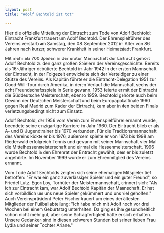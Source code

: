 ```yaml
---
layout: post
title: "Adolf Bechtold ist tot"

---
```


Hier die offizielle Mitteilung der Eintracht zum Tode von Adolf Bechtold: Eintracht Frankfurt trauert um Adolf Bechtold. Der Ehrenspielführer des Vereins verstarb am Samstag, den 08. September 2012 im Alter von 86 Jahren nach kurzer, schwerer Krankheit in seiner Heimatstadt Frankfurt.

Mit mehr als 700 Spielen in der ersten Mannschaft der Eintracht gehört Adolf Bechtold zu den ganz großen Spielern der Vereinsgeschichte. Bereits als 16-Jähriger debütierte Bechtold im Jahr 1942 in der ersten Mannschaft der Eintracht, in der Folgezeit entwickelte sich der Verteidiger zu einer Stütze des Vereins. Als Kapitän führte er die Eintracht-Delegation 1951 zur Good-Will-Tour durch Amerika, in deren Verlauf die Mannschaft sechs der acht Freundschaftsspiele in Serie gewann. 1953 feierte er mit der Eintracht die Süddeutsche Meisterschaft, ebenso 1959. Bechtold gehörte auch beim Gewinn der Deutschen Meisterschaft und beim Europapokalfinale 1960 gegen Real Madrid zum Kader der Eintracht, kam aber in den beiden Finals verletzungsbedingt nicht zum Einsatz.

Adolf Bechtold, der 1956 vom Verein zum Ehrenspielführer ernannt wurde, beendete seine einzigartige Karriere im Jahr 1960. Der Eintracht blieb er als A- und B-Jugendtrainer bis 1970 verbunden. Für die Traditionsmannschaft des Vereins kickte er bis 1976, außerdem spielte er von 1973 bis 1998 am Riederwald erfolgreich Tennis und gewann mit seiner Mannschaft vier Mal die Mittelhessenmeisterschaft und einmal die Hessenmeisterschaft. 1996 wurde Bechtold in den Ehrenrat der Eintracht gewählt, dem er bis zuletzt angehörte. Im November 1999 wurde er zum Ehrenmitglied des Vereins ernannt.

Vom Tode Adolf Bechtolds zeigten sich seine ehemaligen Mitspieler tief betroffen: "Er war ein ganz zuverlässiger Spieler und ein guter Freund", so Friedel Lutz. Egon Loy, Torhüter der Meistermannschaft, erinnert sich: "Als ich zur Eintracht kam, war Adolf Bechtold Kapitän der Mannschaft. Er hat sich vorbildlich um uns neue Spieler gekümmert und uns viel geholfen." Auch Vereinspräsident Peter Fischer trauert um eines der ältesten Mitglieder der Fußballabteilung: "Ich habe mich mit Adolf noch vor drei Wochen bei einem Geburtstag unterhalten. Da ging es ihm gesundheitlich schon nicht mehr gut, aber seine Schlagfertigkeit hatte er sich erhalten. Unsere Gedanken sind in diesen schweren Stunden bei seiner lieben Frau Lydia und seiner Tochter Ariane."
